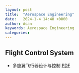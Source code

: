 ```yaml
---
layout: post
title:  "Aerospace Engineering"
date:   2024-1-4 14:48 +0800
author: Acan
keywords: Aerospace Engineering
categories: 
---
```


## Flight Control System

- 多旋翼飞行器设计与控制 [PDF](https://drive.google.com/file/d/1bwWkpOI0DA7WMZA9rCTOtoiZZI_kM0_I/view?usp=drive_link)